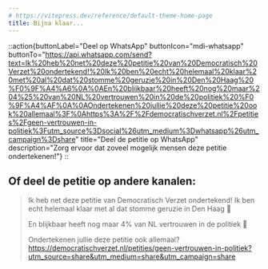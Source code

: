 ```yaml
---
# https://vitepress.dev/reference/default-theme-home-page
title: Bijna klaar...
---
```


::action{buttonLabel="Deel op WhatsApp" buttonIcon="mdi-whatsapp" buttonTo="https://api.whatsapp.com/send?text=Ik%20heb%20net%20deze%20petitie%20van%20Democratisch%20Verzet%20ondertekend!%20Ik%20ben%20echt%20helemaal%20klaar%20met%20al%20dat%20stomme%20geruzie%20in%20Den%20Haag%20%F0%9F%A4%A6%0A%0AEn%20blijkbaar%20heeft%20nog%20maar%204%25%20van%20NL%20vertrouwen%20in%20de%20politiek%20%F0%9F%A4%AF%0A%0AOndertekenen%20jullie%20deze%20petitie%20ook%20allemaal%3F%0Ahttps%3A%2F%2Fdemocratischverzet.nl%2Fpetities%2Fgeen-vertrouwen-in-politiek%3Futm_source%3Dsocial%26utm_medium%3Dwhatsapp%26utm_campaign%3Dshare" title="Deel de petitie op WhatsApp" description="Zorg ervoor dat zoveel mogelijk mensen deze petitie ondertekenen!"}
::

## Of deel de petitie op andere kanalen:

> Ik heb net deze petitie van Democratisch Verzet ondertekend! Ik ben echt helemaal klaar met al dat stomme geruzie in Den Haag 🤦
>
> En blijkbaar heeft nog maar 4% van NL vertrouwen in de politiek 🤯
>
> Ondertekenen jullie deze petitie ook allemaal?
> https://democratischverzet.nl/petities/geen-vertrouwen-in-politiek?utm_source=share&utm_medium=share&utm_campaign=share
